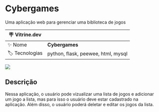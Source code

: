 # Cybergames

Uma aplicação web para gerenciar uma biblioteca de jogos

| :placard: Vitrine.dev |     |
| -------------  | --- |
| :sparkles: Nome        | **Cybergames**
| :label: Tecnologias | python, flask, peewee, html, mysql


<!-- Inserir imagem com a #vitrinedev ao final do link -->
![](https://user-images.githubusercontent.com/23222759/195230692-cf7f86ee-8efb-4bdd-8412-911a8b287e85.png#vitrinedev)


## Descrição

Nessa aplicação, o usuário pode vizualizar uma lista de jogos e adicionar um jogo a lista, mas para isso o usuário deve estar cadastrado na aplicação. Além disso, o usuário poderá deletar e editar os jogos da lista.
